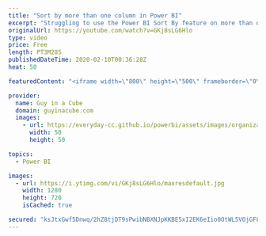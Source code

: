 ```yaml
---
title: "Sort by more than one column in Power BI"
excerpt: "Struggling to use the Power BI Sort By feature on more than one column? Patrick has a trick for you to get it to work.  📢 Become a member: https://guyinacu.be/membership   *******************  Want to take your Power BI skills to the next level? We have training courses available to help you with your"
originalUrl: https://youtube.com/watch?v=GKj8sLG6Hlo
type: video
price: Free
length: PT3M28S
publishedDateTime: 2020-02-10T00:36:28Z
heat: 50

featuredContent: "<iframe width=\"800\" height=\"500\" frameborder=\"0\" src=\"https://www.youtube.com/embed/GKj8sLG6Hlo\" allow=\"accelerometer; autoplay; encrypted-media; gyroscope; picture-in-picture\" allowfullscreen></iframe>"

provider:
  name: Guy in a Cube
  domain: guyinacube.com
  images:
    - url: https://everyday-cc.github.io/powerbi/assets/images/organizations/guyinacube.com-50x50.jpg
      width: 50
      height: 50

topics:
  - Power BI

images:
  - url: https://i.ytimg.com/vi/GKj8sLG6Hlo/maxresdefault.jpg
    width: 1280
    height: 720
    isCached: true

secured: "ksJtxGwf5Dnwq/2hZ8tjDT9sPwibNBXNJpKKBE5xI2EK6eIio0OtWL5VOjGF8qNR+mtuNyU74j8oKmYRlZy+WSeIjgYFyWQDQFrNWbFF3AdPDN/TY4FDzJT4+0nAWf8+ylVqBdAZnJ5FQyE5E2l59HXya+PK8cwGOgXWB6VF4mNGWUp6C/fxMj3FVZg2zcj35bgh/laGeos3qIbP7UJK3d1KZDKpwBOtGqrcNwqvuchVeZ3i756wrPkJ2/EvGnR5q+PdCv3+dtllBX7Y7a7mO1kCsFQS05zQqOxfrtntnlyjiyVPdkSGsLCMEgZFnVT7WgeSZvsUyuQq3BLdNrdOfl140YAX5zsdThP0XdBatuo0P0ky/LqKSATURnlQKpPHvZ0Q7LUkNng8DW/6wAvX7v8qMnnHFwdPPA1NK8PIu+o=;x0jL7AjxeRNMDrg30nRQpg=="
---
```



